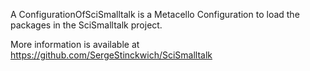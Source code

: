 A ConfigurationOfSciSmalltalk is a Metacello Configuration to load the packages in the SciSmalltalk project.

More information is available at https://github.com/SergeStinckwich/SciSmalltalk

